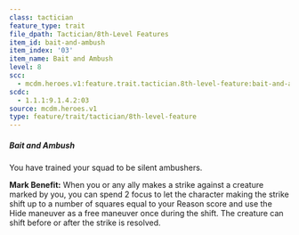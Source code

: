 ```yaml
---
class: tactician
feature_type: trait
file_dpath: Tactician/8th-Level Features
item_id: bait-and-ambush
item_index: '03'
item_name: Bait and Ambush
level: 8
scc:
  - mcdm.heroes.v1:feature.trait.tactician.8th-level-feature:bait-and-ambush
scdc:
  - 1.1.1:9.1.4.2:03
source: mcdm.heroes.v1
type: feature/trait/tactician/8th-level-feature
---
```


##### Bait and Ambush

You have trained your squad to be silent ambushers.

**Mark Benefit:** When you or any ally makes a strike against a creature marked by you, you can spend 2 focus to let the character making the strike shift up to a number of squares equal to your Reason score and use the Hide maneuver as a free maneuver once during the shift. The creature can shift before or after the strike is resolved.
